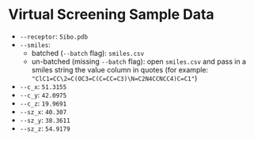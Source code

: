# Virtual Screening Sample Data
* `--receptor`: `5ibo.pdb`
* `--smiles`:
	* batched (`--batch` flag): `smiles.csv`
	* un-batched (missing `--batch` flag): open `smiles.csv` and pass in a smiles string the value column in quotes (for example: `"ClC1=CC\2=C(OC3=C(C=CC=C3)\N=C2N4CCNCC4)C=C1"`)
* `--c_x`: `51.3155`
* `--c_y`: `42.0975`
* `--c_z`: `19.9691`
* `--sz_x`: `40.307`
* `--sz_y`: `38.3611`
* `--sz_z`: `54.9179`